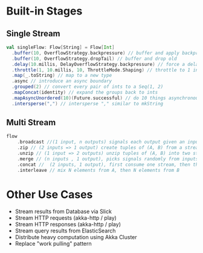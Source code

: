 # Built-in Stages

## Single Stream

```scala
val singleFlow: Flow[String] = Flow[Int]
  .buffer(10, OverflowStrategy.backpressure) // buffer and apply backpressure
  .buffer(10, OverflowStrategy.dropTail) // buffer and drop old
  .delay(10.millis, DelayOverflowStrategy.backpressure) // force a delay downstream
  .throttle(1, 10.millis, 10, ThrottleMode.Shaping) // throttle to 1 in 10 milliseconds
  .map(_.toString) // map to a new type
  .async // introduce an async boundary
  .grouped(2) // convert every pair of ints to a Seq(1, 2)
  .mapConcat(identity) // expand the groups back to ints
  .mapAsyncUnordered(10)(Future.successful) // do 10 things asynchronously
  .intersperse(",") // intersperse "," similar to mkString
```

## Multi Stream
```scala
flow
    .broadcast //(1 input, n outputs) signals each output given an input signal,
    .zip // (2 inputs => 1 output) create tuples of (A, B) from a stream of A and a stream of B
    .unzip // (1 input => 2 outputs) unzip tuples of (A, B) into two streams one type A and one of type B
    .merge // (n inputs , 1 output), picks signals randomly from inputs pushing them one by one to its output,
    .concat //  (2 inputs, 1 output), first consume one stream, then the second stream
    .interleave // mix N elements from A, then N elements from B
```



# Other Use Cases

- Stream results from Database via Slick
- Stream HTTP requests (akka-http / play)
- Stream HTTP responses (akka-http / play)
- Stream query results from ElasticSearch
- Distribute heavy computation using Akka Cluster
- Replace "work pulling" pattern
